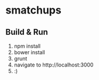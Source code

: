 
# smatchups

## Build & Run

1. npm install
2. bower install
3. grunt
4. navigate to http://localhost:3000
5. :)